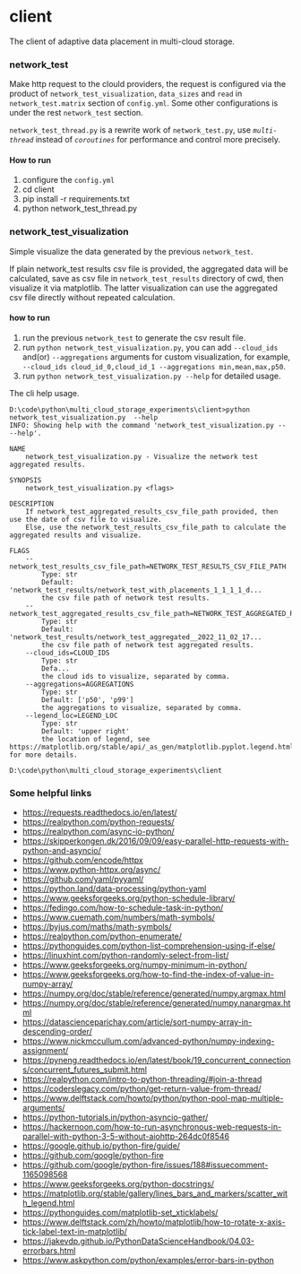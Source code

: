 # client

The client of adaptive data placement in multi-cloud storage.

### network_test

Make http request to the clould providers, the request is configured via the product of  `network_test_visualization`, `data_sizes` and `read` in `network_test.matrix` section of `config.yml`. Some other configurations is under the rest `network_test` section.

`network_test_thread.py` is a rewrite work of `network_test.py`, use *`multi-thread`* instead of *`coroutines`* for performance and control more precisely.

#### How to run

1. configure the `config.yml`
2. cd client
3. pip install -r requirements.txt
4. python network_test_thread.py

### network_test_visualization

Simple visualize the data generated by the previous `network_test`.

If plain network_test results csv file is provided, the aggregated data will be calculated, save as csv file in `network_test_results` directory of cwd, then visualize it via matplotlib. The latter visualization can use the aggregated csv file directly without repeated calculation.

#### how to run

1. run the previous `network_test` to generate the csv result file.
2. run `python network_test_visualization.py`, you can add `--cloud_ids` and(or) `--aggregations` arguments for custom visualization, for example, `--cloud_ids cloud_id_0,cloud_id_1 --aggregations min,mean,max,p50`.
3. run `python network_test_visualization.py --help` for detailed usage.

The cli help usage.

```shell
D:\code\python\multi_cloud_storage_experiments\client>python network_test_visualization.py  --help
INFO: Showing help with the command 'network_test_visualization.py -- --help'.

NAME
    network_test_visualization.py - Visualize the network test aggregated results.

SYNOPSIS
    network_test_visualization.py <flags>

DESCRIPTION
    If network_test_aggregated_results_csv_file_path provided, then use the date of csv file to visualize.
    Else, use the network_test_results_csv_file_path to calculate the aggregated results and visualize.

FLAGS
    --network_test_results_csv_file_path=NETWORK_TEST_RESULTS_CSV_FILE_PATH
        Type: str
        Default: 'network_test_results/network_test_with_placements_1_1_1_1_d...
        the csv file path of network test results.
    --network_test_aggregated_results_csv_file_path=NETWORK_TEST_AGGREGATED_RESULTS_CSV_FILE_PATH
        Type: str
        Default: 'network_test_results/network_test_aggregated__2022_11_02_17...
        the csv file path of network test aggregated results.
    --cloud_ids=CLOUD_IDS
        Type: str
        Defa...
        the cloud ids to visualize, separated by comma.
    --aggregations=AGGREGATIONS
        Type: str
        Default: ['p50', 'p99']
        the aggregations to visualize, separated by comma.
    --legend_loc=LEGEND_LOC
        Type: str
        Default: 'upper right'
        the location of legend, see https://matplotlib.org/stable/api/_as_gen/matplotlib.pyplot.legend.html for more details.        

D:\code\python\multi_cloud_storage_experiments\client
```

### Some helpful links

- https://requests.readthedocs.io/en/latest/
- https://realpython.com/python-requests/
- https://realpython.com/async-io-python/
- https://skipperkongen.dk/2016/09/09/easy-parallel-http-requests-with-python-and-asyncio/
- https://github.com/encode/httpx
- https://www.python-httpx.org/async/
- https://github.com/yaml/pyyaml/
- https://python.land/data-processing/python-yaml
- https://www.geeksforgeeks.org/python-schedule-library/
- https://fedingo.com/how-to-schedule-task-in-python/
- https://www.cuemath.com/numbers/math-symbols/
- https://byjus.com/maths/math-symbols/
- https://realpython.com/python-enumerate/
- https://pythonguides.com/python-list-comprehension-using-if-else/
- https://linuxhint.com/python-randomly-select-from-list/
- https://www.geeksforgeeks.org/numpy-minimum-in-python/
- https://www.geeksforgeeks.org/how-to-find-the-index-of-value-in-numpy-array/
- https://numpy.org/doc/stable/reference/generated/numpy.argmax.html
- https://numpy.org/doc/stable/reference/generated/numpy.nanargmax.html
- https://datascienceparichay.com/article/sort-numpy-array-in-descending-order/
- https://www.nickmccullum.com/advanced-python/numpy-indexing-assignment/
- https://pyneng.readthedocs.io/en/latest/book/19_concurrent_connections/concurrent_futures_submit.html
- https://realpython.com/intro-to-python-threading/#join-a-thread
- https://coderslegacy.com/python/get-return-value-from-thread/
- https://www.delftstack.com/howto/python/python-pool-map-multiple-arguments/
- https://python-tutorials.in/python-asyncio-gather/
- https://hackernoon.com/how-to-run-asynchronous-web-requests-in-parallel-with-python-3-5-without-aiohttp-264dc0f8546
- https://google.github.io/python-fire/guide/
- https://github.com/google/python-fire
- https://github.com/google/python-fire/issues/188#issuecomment-1165098568
- https://www.geeksforgeeks.org/python-docstrings/
- https://matplotlib.org/stable/gallery/lines_bars_and_markers/scatter_with_legend.html
- https://pythonguides.com/matplotlib-set_xticklabels/
- https://www.delftstack.com/zh/howto/matplotlib/how-to-rotate-x-axis-tick-label-text-in-matplotlib/
- https://jakevdp.github.io/PythonDataScienceHandbook/04.03-errorbars.html
- https://www.askpython.com/python/examples/error-bars-in-python

